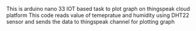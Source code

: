 This is arduino nano 33 IOT based task to plot graph on thingspeak cloud platform
This code reads value of temepratue and humidity using DHT22 sensor and sends the data to thingspeak channel for plotting graph
